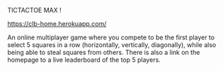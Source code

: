TICTACTOE MAX !

https://clb-home.herokuapp.com/ 

An online multiplayer game where you compete to be the first player to select 5 squares in a row (horizontally, vertically, diagonally), while also being able to steal squares from others. There is also a link on the homepage to a live leaderboard of the top 5 players.
